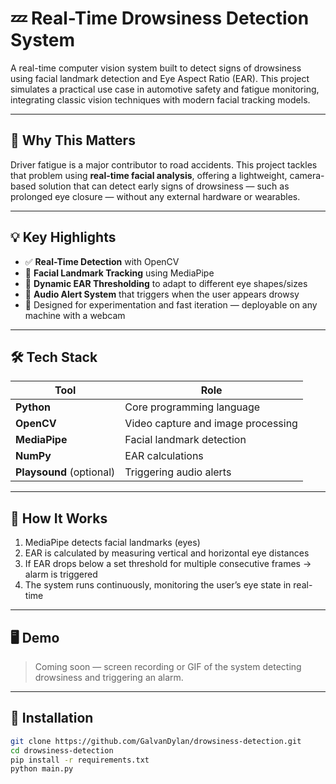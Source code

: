 # 💤 Real-Time Drowsiness Detection System

A real-time computer vision system built to detect signs of drowsiness using facial landmark detection and Eye Aspect Ratio (EAR). This project simulates a practical use case in automotive safety and fatigue monitoring, integrating classic vision techniques with modern facial tracking models.

---

## 🚀 Why This Matters

Driver fatigue is a major contributor to road accidents. This project tackles that problem using **real-time facial analysis**, offering a lightweight, camera-based solution that can detect early signs of drowsiness — such as prolonged eye closure — without any external hardware or wearables.

---

## 💡 Key Highlights

- ✅ **Real-Time Detection** with OpenCV
- 🧠 **Facial Landmark Tracking** using MediaPipe
- 🔄 **Dynamic EAR Thresholding** to adapt to different eye shapes/sizes
- 🔔 **Audio Alert System** that triggers when the user appears drowsy
- 🧪 Designed for experimentation and fast iteration — deployable on any machine with a webcam

---

## 🛠️ Tech Stack

| Tool        | Role                            |
|-------------|---------------------------------|
| **Python**  | Core programming language       |
| **OpenCV**  | Video capture and image processing |
| **MediaPipe** | Facial landmark detection        |
| **NumPy**   | EAR calculations                |
| **Playsound** (optional) | Triggering audio alerts        |

---

## 🧪 How It Works

1. MediaPipe detects facial landmarks (eyes)
2. EAR is calculated by measuring vertical and horizontal eye distances
3. If EAR drops below a set threshold for multiple consecutive frames → alarm is triggered
4. The system runs continuously, monitoring the user’s eye state in real-time

---

## 🖥 Demo

> Coming soon — screen recording or GIF of the system detecting drowsiness and triggering an alarm.

---

## 🧰 Installation

```bash
git clone https://github.com/GalvanDylan/drowsiness-detection.git
cd drowsiness-detection
pip install -r requirements.txt
python main.py

